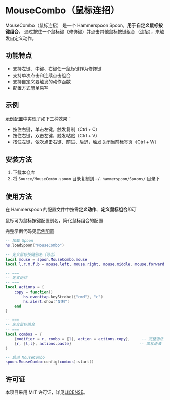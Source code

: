 # MouseCombo（鼠标连招）
MouseCombo（鼠标连招） 是一个 Hammerspoon Spoon，**用于自定义鼠标按键组合**。
通过按住一个鼠标键（修饰键）并点击其他鼠标按键组合（连招），来触发自定义动作。

## 功能特点

- 支持左键、中键、右键任一鼠标键作为修饰键
- 支持单次点击和连续点击组合
- 支持自定义要触发的动作函数
- 配置方式简单易写

## 示例
[示例配置](./Examples/init.lua)中实现了如下三种效果：
- 按住右键，单击左键，触发复制（Ctrl + C）
- 按住右键，双击左键，触发粘贴（Ctrl + V）
- 按住左键，依次点击右键、前进、后退，触发关闭当前标签页（Ctrl + W）
## 安装方法

1. 下载本仓库
2. 将 `Source/MouseCombo.spoon` 目录复制到 `~/.hammerspoon/Spoons/` 目录下

## 使用方法

在 Hammerspoon 的配置文件中按需**定义动作**、**定义鼠标组合**即可

鼠标可为鼠标按键配置别名，简化鼠标组合的配置

完整示例代码见[示例配置](./Examples/init.lua)

```lua
-- 加载 Spoon
hs.loadSpoon("MouseCombo")

-- 定义鼠标按键别名（可选）
local mouse = spoon.MouseCombo.mouse
local l,r,m,f,b = mouse.left, mouse.right, mouse.middle, mouse.forward, mouse.backward

-- ===
-- 定义动作
-- ===
local actions = {
    copy = function()
        hs.eventtap.keyStroke({"cmd"}, "c")
        hs.alert.show("复制")
    end
}

-- ===
-- 定义鼠标组合
-- ===
local combos = {
    {modifier = r, combo = {l}, action = actions.copy},     -- 完整语法
    {r, {l,l}, actions.paste}                              -- 简写语法
}

-- 启动 MouseCombo
spoon.MouseCombo:config(combos):start()
```

## 许可证
本项目采用 MIT 许可证，详见[LICENSE](https://opensource.org/license/MIT)。